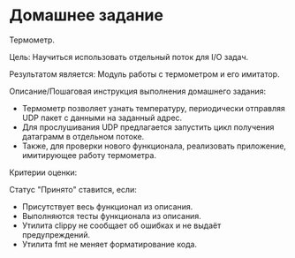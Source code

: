 # Домашнее задание

Термометр.

Цель: Научиться использовать отдельный поток для I/O задач.

Результатом является: Модуль работы с термометром и его имитатор.

Описание/Пошаговая инструкция выполнения домашнего задания:

* Термометр позволяет узнать температуру, периодически отправляя UDP пакет с данными на заданный адрес.
* Для прослушивания UDP предлагается запустить цикл получения датаграмм в отдельном потоке.
* Также, для проверки нового функционала, реализовать приложение, имитирующее работу термометра.

Критерии оценки:

Статус "Принято" ставится, если:

* Присутствует весь функционал из описания.
* Выполняются тесты функционала из описания.
* Утилита clippy не сообщает об ошибках и не выдаёт предупреждений.
* Утилита fmt не меняет форматирование кода.

